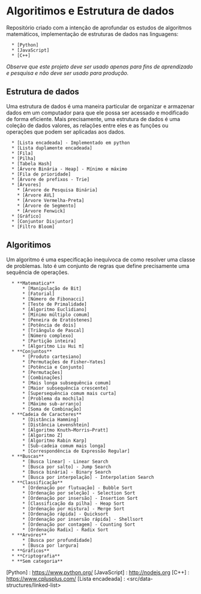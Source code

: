 # Algoritimos e Estrutura de dados
Repositório criado com a intenção de aprofundar os estudos de algoritmos matemáticos, implementação de estruturas de dados nas linguagens: 

      * [Python] 
      * [JavaScript]
      * [C++]
  

*Observe que este projeto deve ser usado apenas para fins de aprendizado e pesquisa e não deve ser usado para produção.*


## Estrutura de dados
Uma estrutura de dados é uma maneira particular de organizar e armazenar dados em um computador para que ele possa ser acessado e modificado de forma eficiente. Mais precisamente, uma estrutura de dados é uma coleção de dados valores, as relações entre eles e as funções ou operações que podem ser aplicadas aos dados.
      
      * [Lista encadeada] - Implementado em python
      * [Lista duplamente encadeada]
      * [Fila]
      * [Pilha]
      * [Tabela Hash]
      * [Árvore Binária - Heap] - Mínimo e máximo
      * [Fila de prioridade]
      * [Árvore de prefixos - Trie]
      * [Árvores]
        * [Árvore de Pesquisa Binária]
        * [Árvore AVL]
        * [Árvore Vermelha-Preta]
        * [Árvore de Segmento]
        * [Árvore Fenwick]
      * [Gráfico]
      * [Conjuntor Disjuntor]
      * [Filtro Bloom]
 
## Algoritimos
Um algoritmo é uma especificação inequívoca de como resolver uma classe de problemas. Isto é um conjunto de regras que define precisamente uma sequência de operações.
      
      * **Matematica**
          * [Manipulação de Bit]
          * [Fatorial]
          * [Número de Fibonacci]
          * [Teste de Primalidade]
          * [Algoritmo Euclidiano]
          * [Mínimo múltiplo comum]
          * [Peneira de Eratóstenes]
          * [Potência de dois]
          * [Triângulo de Pascal]
          * [Número complexo]
          * [Partição inteira]
          * [Algoritmo Liu Hui π]
      * **Conjuntos**
          * [Produto cartesiano]
          * [Permutações de Fisher–Yates]
          * [Potência e Conjunto]
          * [Permutações]
          * [Combinações]
          * [Mais longa subsequência comum]
          * [Maior subsequência crescente]
          * [Supersequência comum mais curta]
          * [Problema da mochila]
          * [Máximo sub-arranjo]
          * [Soma de Combinação]
      * **Cadeia de Caracteres**
          * [Distância Hamming]
          * [Distância Levenshtein]
          * [Algoritmo Knuth–Morris–Pratt]
          * [Algoritmo Z]
          * [Algoritmo Rabin Karp]
          * [Sub-cadeia comum mais longa]
          * [Correspondência de Expressão Regular]
      * **Buscas**
          * [Busca linear] - Linear Search
          * [Busca por salto] - Jump Search
          * [Busca binária] - Binary Search
          * [Busca por interpolação] - Interpolation Search
      * **Classificação**  
          * [Ordenação por flutuação] - Bubble Sort
          * [Ordenação por seleção] - Selection Sort
          * [Ordenação por insersão] - Insertion Sort
          * [Classificação da pilha] - Heap Sort
          * [Ordenação por mistura] - Merge Sort
          * [Ordenação rápida] - Quicksort
          * [Ordenação por insersão rápida] - Shellsort
          * [Ordenação por contagem] - Counting Sort
          * [Ordenação Radix] - Radix Sort      
      * **Arvóres**
          * [Busca por profundidade]
          * [Busca por largura]
      * **Gráficos**
      * **Criptografia**
      * **Sem categoria**
 
 
 
 
[Python] : <https://www.python.org/>
[JavaScript] : <http://nodejs.org>
[C++] : <https://www.cplusplus.com/>
[Lista encadeada] : <src/data-structures/linked-list>
